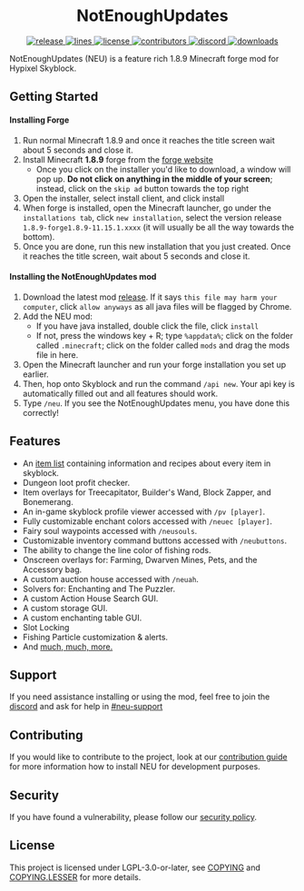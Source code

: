 <!-- markdownlint-disable-file MD001 MD033 -->
<h1 align="center">NotEnoughUpdates</h1>

<div align="center">
    <!-- release -->
    <a href="https://github.com/Moulberry/NotEnoughUpdates/releases/latest" target="_blank">
        <img src="https://img.shields.io/github/v/release/Moulberry/NotEnoughUpdates-REPO?color=informational&include_prereleases&label=release&logo=github&logoColor=white" alt="release">
    </a>
    <!-- lines -->
    <a href="https://github.com/NotEnoughUpdates/NotEnoughUpdates/graphs/code-frequency" target="_blank">
        <img src="https://img.shields.io/tokei/lines/github/NotEnoughUpdates/NotEnoughUpdates?label=lines&color=informational&logo=GitHub" alt="lines">
    </a>
    <!-- license -->
    <a href="./COPYING.LESSER" target="_blank">
        <img src="https://img.shields.io/github/license/NotEnoughUpdates/NotEnoughUpdates?color=informational" alt="license">
    </a>
    <!-- contributors -->
    <a href="https://github.com/NotEnoughUpdates/NotEnoughUpdates/graphs/contributors" target="_blank">
        <img src="https://img.shields.io/github/contributors/NotEnoughUpdates/NotEnoughUpdates?color=informational&logo=GitHub" alt="contributors">
    </a>
    <!-- discord -->
    <a href="https://discord.gg/moulberry" target="_blank">
        <img src="https://img.shields.io/discord/516977525906341928?label=discord&color=informational&logo=Discord&logoColor=FFFFFF" alt="discord">
    </a>
    <!-- downloads -->
    <a href="https://github.com/Moulberry/NotEnoughUpdates/releases" target="_blank">
        <img src="https://img.shields.io/github/downloads/Moulberry/NotEnoughUpdates/total?label=downloads&color=informational&logo=GitHub" alt="downloads">
    </a>
</div>

NotEnoughUpdates (NEU) is a feature rich 1.8.9 Minecraft forge mod for Hypixel Skyblock.

## Getting Started

#### Installing Forge

1. Run normal Minecraft 1.8.9 and once it reaches the title screen wait about 5 seconds and close it.
2. Install Minecraft **1.8.9** forge from the [forge website](http://files.minecraftforge.net/maven/net/minecraftforge/forge/index_1.8.9.html)
   - Once you click on the installer you'd like to download, a window will pop up. **Do not click on anything in the middle of your screen**; instead, click on the `skip ad` button towards the top right
3. Open the installer, select install client, and click install
4. When forge is installed, open the Minecraft launcher, go under the `installations tab`, click `new installation`, select the version release `1.8.9-forge1.8.9-11.15.1.xxxx` (it will usually be all the way towards the bottom).
5. Once you are done, run this new installation that you just created. Once it reaches the title screen, wait about 5 seconds and close it.

#### Installing the NotEnoughUpdates mod

1. Download the latest mod [release](https://github.com/NotEnoughUpdates/NotEnoughUpdates-REPO/releases). If it says `this file may harm your computer`, click `allow anyways` as all java files will be flagged by Chrome.
2. Add the NEU mod:
   - If you have java installed, double click the file, click `install`
   - If not, press the windows key + R; type `%appdata%`; click on the folder called `.minecraft`; click on the folder called `mods` and drag the mods file in here.
3. Open the Minecraft launcher and run your forge installation you set up earlier.
4. Then, hop onto Skyblock and run the command `/api new`. Your api key is automatically filled out and all features should work.
5. Type `/neu`. If you see the NotEnoughUpdates menu, you have done this correctly!

## Features

- An [item list](https://github.com/NotEnoughUpdates/NotEnoughUpdates-REPO) containing information and recipes about every item in skyblock.
- Dungeon loot profit checker.
- Item overlays for Treecapitator, Builder's Wand, Block Zapper, and Bonemerang.
- An in-game skyblock profile viewer accessed with `/pv [player]`.
- Fully customizable enchant colors accessed with `/neuec [player]`.
- Fairy soul waypoints accessed with `/neusouls`.
- Customizable inventory command buttons accessed with `/neubuttons`.
- The ability to change the line color of fishing rods.
- Onscreen overlays for: Farming, Dwarven Mines, Pets, and the Accessory bag.
- A custom auction house accessed with `/neuah`.
- Solvers for: Enchanting and The Puzzler.
- A custom Action House Search GUI.
- A custom storage GUI.
- A custom enchanting table GUI.
- Slot Locking
- Fishing Particle customization & alerts.
- And [much, much, more.](https://gist.github.com/jani270/d33e249d40b0333b87ba5c5e70fca398)

## Support

If you need assistance installing or using the mod, feel free to join the [discord](https://discord.gg/moulberry) and ask for help in [#neu-support](discord://discord.com/channels/516977525906341928/714332750156660756)

## Contributing

If you would like to contribute to the project, look at our [contribution guide](CONTRIBUTING.md) for more information how to install NEU for development purposes.

## Security

If you have found a vulnerability, please follow our [security policy](.github/SECURITY.md).

## License

This project is licensed under LGPL-3.0-or-later, see [COPYING](COPYING) and [COPYING.LESSER](COPYING.LESSER) for more details.

